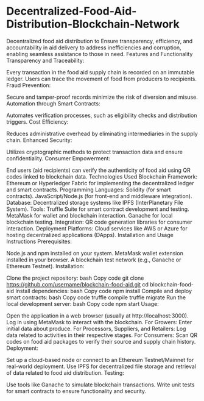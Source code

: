 # Decentralized-Food-Aid-Distribution-Blockchain-Network
Decentralized food aid distribution to Ensure transparency, efficiency, and accountability in aid delivery to address inefficiencies and corruption, enabling seamless assistance to those in need.
Features and Functionality
Transparency and Traceability:

Every transaction in the food aid supply chain is recorded on an immutable ledger.
Users can trace the movement of food from producers to recipients.
Fraud Prevention:

Secure and tamper-proof records minimize the risk of diversion and misuse.
Automation through Smart Contracts:

Automates verification processes, such as eligibility checks and distribution triggers.
Cost Efficiency:

Reduces administrative overhead by eliminating intermediaries in the supply chain.
Enhanced Security:

Utilizes cryptographic methods to protect transaction data and ensure confidentiality.
Consumer Empowerment:

End users (aid recipients) can verify the authenticity of food aid using QR codes linked to blockchain data.
Technologies Used
Blockchain Framework: Ethereum or Hyperledger Fabric for implementing the decentralized ledger and smart contracts.
Programming Languages:
Solidity (for smart contracts).
JavaScript/Node.js (for front-end and middleware integration).
Database: Decentralized storage systems like IPFS (InterPlanetary File System).
Tools:
Truffle Suite for smart contract development and testing.
MetaMask for wallet and blockchain interaction.
Ganache for local blockchain testing.
Integration: QR code generation libraries for consumer interaction.
Deployment Platforms: Cloud services like AWS or Azure for hosting decentralized applications (DApps).
Installation and Usage Instructions
Prerequisites:

Node.js and npm installed on your system.
MetaMask wallet extension installed in your browser.
A blockchain test network (e.g., Ganache or Ethereum Testnet).
Installation:

Clone the project repository:
bash
Copy code
git clone https://github.com/username/blockchain-food-aid.git
cd blockchain-food-aid
Install dependencies:
bash
Copy code
npm install
Compile and deploy smart contracts:
bash
Copy code
truffle compile
truffle migrate
Run the local development server:
bash
Copy code
npm start
Usage:

Open the application in a web browser (usually at http://localhost:3000).
Log in using MetaMask to interact with the blockchain.
For Growers: Enter initial data about produce.
For Processors, Suppliers, and Retailers: Log data related to activities in their respective stages.
For Consumers: Scan QR codes on food aid packages to verify their source and supply chain history.
Deployment:

Set up a cloud-based node or connect to an Ethereum Testnet/Mainnet for real-world deployment.
Use IPFS for decentralized file storage and retrieval of data related to food aid distribution.
Testing:

Use tools like Ganache to simulate blockchain transactions.
Write unit tests for smart contracts to ensure functionality and security.
